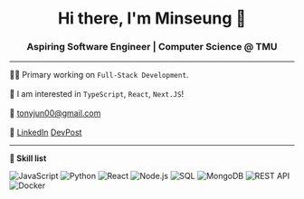 <div align="center">

# Hi there, I'm Minseung 👋
### Aspiring Software Engineer | Computer Science @ TMU
</div>

---
👨‍💻 Primary working on `Full-Stack Development`. 
<br><br>
🚀 I am interested in `TypeScript`, `React`, `Next.JS`!
<br><br>
📧 [tonyjun00@gmail.com](mailto:tonyjun00@gmail.com)
<br><br>
🔗  [LinkedIn](https://www.linkedin.com/in/minseung-jeon-58ba69287/) [DevPost](https://devpost.com/tonyjun00?ref_content=user-portfolio&ref_feature=portfolio&ref_medium=global-nav)

---
**👷 Skill list**

![JavaScript](https://img.shields.io/badge/JavaScript-323330?style=for-the-badge&logo=javascript&logoColor=F7DF1E)
![Python](https://img.shields.io/badge/Python-3776AB?style=for-the-badge&logo=python&logoColor=white)
![React](https://img.shields.io/badge/React-20232A?style=for-the-badge&logo=react&logoColor=61DAFB) 
![Node.js](https://img.shields.io/badge/Node.js-339933?style=for-the-badge&logo=nodedotjs&logoColor=white) 
![SQL](https://img.shields.io/badge/MySQL-005C84?style=for-the-badge&logo=mysql&logoColor=white)
![MongoDB](https://img.shields.io/badge/MongoDB-4EA94B?style=for-the-badge&logo=mongodb&logoColor=white)
![REST API](https://img.shields.io/badge/REST%20API-blue?style=for-the-badge&logo=api&logoColor=white)
![Docker](https://img.shields.io/badge/Docker-2CA5E0?style=for-the-badge&logo=docker&logoColor=white) 

<!-- Coming Soon --> 
 <!-- 
 ![TypeScript](https://img.shields.io/badge/TypeScript-007ACC?style=for-the-badge&logo=typescript&logoColor=white)  
 ![Webpack](https://img.shields.io/badge/Webpack-8DD6F9?style=for-the-badge&logo=Webpack&logoColor=white) ![Next.js](https://img.shields.io/badge/next.js-000000?style=for-the-badge&logo=nextdotjs&logoColor=white) 
 ![Web Security knowledge](https://img.shields.io/badge/Web%20Security-000000?style=for-the-badge&logo=WebAuthn&logoColor=white) 
 ![GraphQl](https://img.shields.io/badge/GraphQl-E10098?style=for-the-badge&logo=graphql&logoColor=white)
 -->
 
